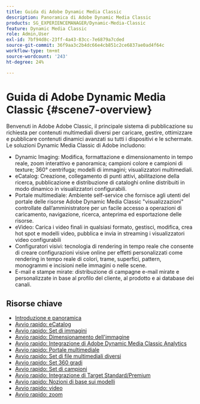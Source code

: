 ```yaml
---
title: Guida di Adobe Dynamic Media Classic
description: Panoramica di Adobe Dynamic Media Classic
products: SG_EXPERIENCEMANAGER/Dynamic-Media-Classic
feature: Dynamic Media Classic
role: Admin,User
exl-id: 7bf94d8c-23ff-4a43-83cc-7e6879a7cded
source-git-commit: 36f9aa3c2b4dc66e4cb851c2ce6837ae0ad4f64c
workflow-type: tm+mt
source-wordcount: '243'
ht-degree: 24%

---
```


# Guida di Adobe Dynamic Media Classic {#scene7-overview}

Benvenuti in Adobe Adobe Classic, il principale sistema di pubblicazione su richiesta per contenuti multimediali diversi per caricare, gestire, ottimizzare e pubblicare contenuti dinamici avanzati su tutti i dispositivi e le schermate. Le soluzioni Dynamic Media Classic di Adobe includono:

* Dynamic Imaging: Modifica, formattazione e dimensionamento in tempo reale, zoom interattivo e panoramica; campioni colore e campioni di texture; 360° centrifuga; modelli di immagini; visualizzatori multimediali.
* eCatalog: Creazione, collegamento di punti attivi, abilitazione della ricerca, pubblicazione e distribuzione di cataloghi online distribuiti in modo dinamico in visualizzatori configurabili.
* Portale multimediale: Ambiente self-service che fornisce agli utenti del portale delle risorse Adobe Dynamic Media Classic &quot;visualizzazioni&quot; controllate dall’amministratore per un facile accesso a operazioni di caricamento, navigazione, ricerca, anteprima ed esportazione delle risorse.
* eVideo: Carica i video finali in qualsiasi formato, gestisci, modifica, crea hot spot e modelli video, pubblica e invia in streaming i visualizzatori video configurabili
* Configuratori visivi: tecnologia di rendering in tempo reale che consente di creare configurazioni visive online per effetti personalizzati come rendering in tempo reale di colori, trame, superfici, pattern, monogrammi e incisioni nelle immagini o nelle scene.
* E-mail e stampe mirate: distribuzione di campagne e-mail mirate e personalizzate in base al profilo del cliente, al prodotto e ai database dei canali.

## Risorse chiave

* [Introduzione e panoramica](/help/dmc-platform-overview.md)
* [Avvio rapido: eCatalog](/help/quick-start-ecatalog.md)
* [Avvio rapido: Set di immagini](/help/quick-start-image-sets.md)
* [Avvio rapido: Dimensionamento dell&#39;immagine](/help/quick-start-image-sizing.md)
* [Avvio rapido: Integrazione di Adobe Dynamic Media Classic Analytics](/help/quick-start-integrating-dmc-analytics.md)
* [Avvio rapido: Portale multimediale](/help/quick-start-media-portal-administration.md)
* [Avvio rapido: Set di file multimediali diversi](/help/quick-start-mixed-media-sets.md)
* [Avvio rapido: Set 360 gradi](/help/quick-start-spin-sets.md)
* [Avvio rapido: Set di campioni](/help/quick-start-swatch-sets.md)
* [Avvio rapido: Integrazione di Target Standard/Premium](/help/quick-start-target-integration.md)
* [Avvio rapido: Nozioni di base sui modelli](/help/quick-start-template-basics.md)
* [Avvio rapido: video](/help/quick-start-video.md)
* [Avvio rapido: zoom](/help/quick-start-zoom.md)

